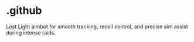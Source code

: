 # .github
Lost Light aimbot for smooth tracking, recoil control, and precise aim assist during intense raids.

